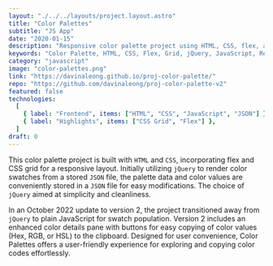```yaml
---
layout: "./../../layouts/project.layout.astro"
title: "Color Palettes"
subtitle: "JS App"
date: "2020-01-15"
description: "Responsive color palette project using HTML, CSS, flex, and CSS grid. Easily explore and copy color codes. Version 2 enhances usability."
keywords: "Color Palette, HTML, CSS, Flex, Grid, jQuery, JavaScript, Responsive, Color Codes, UX"
category: "javascript"
image: "color-palettes.png"
link: "https://davinaleong.github.io/proj-color-palette/"
repo: "https://github.com/davinaleong/proj-color-palette-v2"
featured: false
technologies:
  [
    { label: "Frontend", items: ["HTML", "CSS", "JavaScript", "JSON"] },
    { label: "Highlights", items: ["CSS Grid", "Flex"] },
  ]
draft: 0
---
```


This color palette project is built with `HTML` and `CSS`, incorporating flex and CSS grid for a responsive layout. Initially utilizing `jQuery` to render color swatches from a stored `JSON` file, the palette data and color values are conveniently stored in a `JSON` file for easy modifications. The choice of `jQuery` aimed at simplicity and cleanliness.

In an October 2022 update to version 2, the project transitioned away from `jQuery` to plain JavaScript for swatch population. Version 2 includes an enhanced color details pane with buttons for easy copying of color values (Hex, RGB, or HSL) to the clipboard. Designed for user convenience, Color Palettes offers a user-friendly experience for exploring and copying color codes effortlessly.
